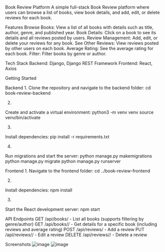 Book Review Platform
A simple full-stack Book Review platform where users can browse a list of books, view book details, and add, edit, or delete reviews for each book.

Features
Browse Books: View a list of all books with details such as title, author, genre, and published year.
Book Details: Click on a book to see its details and all reviews posted by users.
Review Management: Add, edit, or delete your reviews for any book.
See Other Reviews: View reviews posted by other users on each book.
Average Rating: See the average rating for each book.
Filter: Filter books by genre or author.

Tech Stack
Backend: Django, Django REST Framework
Frontend: React, Axios

Getting Started

Backend
1.
Clone the repository and navigate to the backend folder:
cd book-review-backend

2.
Create and activate a virtual environment:
python3 -m venv venv
source venv/bin/activate

3.
Install dependencies:
pip install -r requirements.txt

4.
Run migrations and start the server:
python manage.py makemigrations
python manage.py migrate
python manage.py runserver

Frontend
1.
Navigate to the frontend folder:
cd ../book-review-frontend

2.
Install dependencies:
npm install

3.
Start the React development server:
npm start

API Endpoints
GET /api/books/ - List all books (supports filtering by genre/author)
GET /api/books/<id>/ - Get details for a specific book (including reviews and average rating)
POST /api/reviews/ - Add a review
PUT /api/reviews/<id>/ - Edit a review
DELETE /api/reviews/<id>/ - Delete a review

Screenshots
![image](https://github.com/user-attachments/assets/23a9161a-d87e-497d-8ff9-cc44f6eca54e)
![image](https://github.com/user-attachments/assets/a1fc7210-1bba-4634-9094-f1f33a2d935f)

